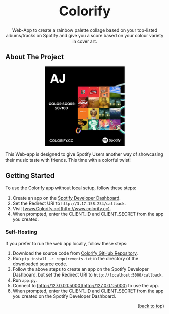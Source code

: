 <a name="readme-top"></a>
<div align="center">
  <h1 align="center" style="font-size: 3em;">Colorify</h1>

  <p align="center">
    Web-App to create a rainbow palette collage based on your top-listed albums/tracks on Spotify and give you a score based on your colour variety in cover art.
</div>

<!-- ABOUT THE PROJECT -->
## About The Project

<div align="center">
  <a href="http://www.colorify.cc">
    <img src="images/example.png" alt="Colorify Screen Shot" width="50%" height="auto">
  </a>
</div>

This Web-app is designed to give Spotify Users another way of showcasing their music taste with friends. This time with a colorful twist!

<!-- GETTING STARTED -->
## Getting Started

To use the Colorify app without local setup, follow these steps:

1. Create an app on the [Spotify Developer Dashboard](https://developer.spotify.com/dashboard/).
2. Set the Redirect URI to `http://3.17.158.254/callback`.
3. Visit [www.Colorify.cc](http://www.colorify.cc).
4. When prompted, enter the CLIENT_ID and CLIENT_SECRET from the app you created.

### Self-Hosting

If you prefer to run the web app locally, follow these steps:

1. Download the source code from [Colorify GitHub Repository](https://github.com/MashClashXD/Colorify).
2. Run `pip install -r requirements.txt` in the directory of the downloaded source code.
3. Follow the above steps to create an app on the Spotify Developer Dashboard, but set the Redirect URI to `http://localhost:5000/callback`.
4. Run `app.py`.
5. Connect to [http://127.0.0.1:5000](http://127.0.0.1:5000) to use the app.
6. When prompted, enter the CLIENT_ID and CLIENT_SECRET from the app you created on the Spotify Developer Dashboard.

<p align="right">(<a href="#readme-top">back to top</a>)</p>
